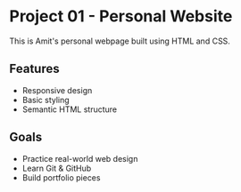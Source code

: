 # Project 01 - Personal Website

This is Amit's personal webpage built using HTML and CSS.

## Features
- Responsive design
- Basic styling
- Semantic HTML structure

## Goals
- Practice real-world web design
- Learn Git & GitHub
- Build portfolio pieces